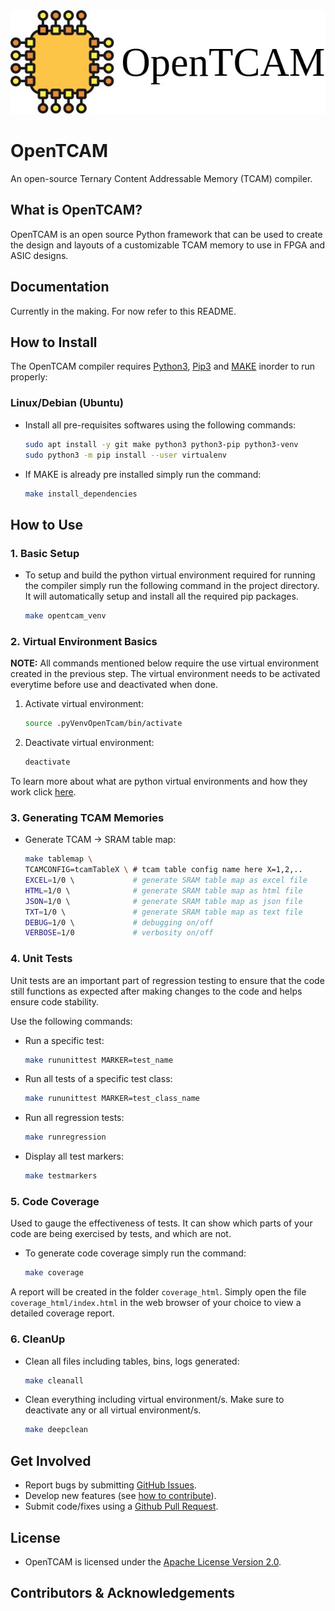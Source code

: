 <div align="center">
    <img src="./images/opentcam_logo.jpg">
    <!-- <img src="./images/opentcam_logo.svg"> -->
</div>

<!-- insert badges here -->
<!-- python -->
<!-- license -->
<!-- commits -->
<!-- PRs -->
<!-- forks -->

# OpenTCAM
An open-source Ternary Content Addressable Memory (TCAM) compiler.

## What is OpenTCAM?
<!-- introduction -->
OpenTCAM is an open source Python framework that can be used to create the design and layouts of a customizable TCAM memory to use in FPGA and ASIC designs. 

## Documentation
<!-- links to documentation and FAQ -->
<!-- We have created a detailed presentation that serves as our documentation (for now). Take a look at it [here](). -->
Currently in the making. For now refer to this README.

## How to Install
The OpenTCAM compiler requires [Python3](https://www.python.org/downloads/), [Pip3](https://pypi.org/) and [MAKE](https://www.gnu.org/software/make/) inorder to run properly:

### Linux/Debian (Ubuntu)
-   Install all pre-requisites softwares using the following commands:
    ```bash
    sudo apt install -y git make python3 python3-pip python3-venv
	sudo python3 -m pip install --user virtualenv 
    ```
-   If MAKE is already pre installed simply run the command:
    ```bash
    make install_dependencies
    ```

<!-- ### MacOS
-   Make sure you have [Homebrew](https://brew.sh/) installed.
-   Install using the following command:
    ```bash
    brew install python3
    ``` -->

## How to Use
### 1.  Basic Setup
<!-- explain how to create virtual environments -->
- To setup and build the python virtual environment required for running the compiler simply run the following command in the project directory. It will automatically setup and install all the required pip packages.
    ```bash
    make opentcam_venv
    ```

### 2.  Virtual Environment Basics
<!-- explain how to use virtual environments -->
**NOTE:** All commands mentioned below require the use virtual environment created in the previous step. The virtual environment needs to be activated everytime before use and deactivated when done.
1.  Activate virtual environment: 
    ```bash
    source .pyVenvOpenTcam/bin/activate
    ```
2.  Deactivate virtual environment:
    ```bash
    deactivate
    ```
To learn more about what are python virtual environments and how they work click [here](https://realpython.com/python-virtual-environments-a-primer/).

### 3.  Generating TCAM Memories
<!-- explain how to run and simulate the opentcam code -->
-   Generate TCAM -> SRAM table map:
    ```bash
	make tablemap \
	TCAMCONFIG=tcamTableX \ # tcam table config name here X=1,2,..
    EXCEL=1/0 \             # generate SRAM table map as excel file
    HTML=1/0 \              # generate SRAM table map as html file
    JSON=1/0 \              # generate SRAM table map as json file
    TXT=1/0 \               # generate SRAM table map as text file
    DEBUG=1/0 \             # debugging on/off
    VERBOSE=1/0             # verbosity on/off    
	```

### 4.  Unit Tests
<!-- explain how to run and simulate the opentcam tests -->
Unit tests are an important part of regression testing to ensure that the code still functions as expected after making changes to the code and helps ensure code stability.

Use the following commands:
-   Run a specific test:
    ```bash
    make rununittest MARKER=test_name
    ```
-   Run all tests of a specific test class:
    ```bash
    make rununittest MARKER=test_class_name
    ```
-   Run all regression tests:
    ```bash
    make runregression
    ```
-   Display all test markers:
    ```bash
    make testmarkers
    ```

### 5.  Code Coverage
<!-- explain how to run and simulate code coverage -->
Used to gauge the effectiveness of tests. It can show which parts of your code are being exercised by tests, and which are not.
-   To generate code coverage simply run the command:
    ```bash
    make coverage
    ```
A report will be created in the folder `coverage_html`. Simply open the file `coverage_html/index.html` in the web browser of your choice to view a detailed coverage report.

### 6.  CleanUp
-   Clean all files including tables, bins, logs generated:
    ```bash
    make cleanall
    ```
-   Clean everything including virtual environment/s. Make sure to deactivate any or all virtual environment/s.
    ```bash
    make deepclean
    ```

## Get Involved
-   Report bugs by submitting [GitHub Issues](https://github.com/merledu/OpenTcam/issues).
-   Develop new features (see [how to contribute](https://github.com/merledu/OpenTcam/master/CONTRIBUTING.md)).
-   Submit code/fixes using a [Github Pull Request](https://github.com/merledu/OpenTcam/pulls).

## License
-   OpenTCAM is licensed under the [Apache License Version 2.0](https://www.apache.org/licenses/LICENSE-2.0).

## Contributors & Acknowledgements
<!-- -   [Dr. Ali Ahmed](https://github.com/aliahmedphd) is the -->
<!-- -   [Usman Siddique](https://github.com/usman1515) is the  -->
<!-- -   [Sajjad Ahmed](https://github.com/sajjadahmed677) is the -->

<!-- If I forgot to add you, please let me know! -->